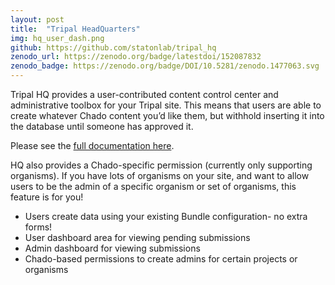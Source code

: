 ```yaml
---
layout: post
title:  "Tripal HeadQuarters"
img: hq_user_dash.png
github: https://github.com/statonlab/tripal_hq
zenodo_url: https://zenodo.org/badge/latestdoi/152087832
zenodo_badge: https://zenodo.org/badge/DOI/10.5281/zenodo.1477063.svg
---
```


Tripal HQ provides a user-contributed content control center and administrative toolbox for your Tripal site. This means that users are able to create whatever Chado content you’d like them, but withhold inserting it into the database until someone has approved it.

Please see the [full documentation here](https://tripal-hq.readthedocs.io/en/latest/index.html).

HQ also provides a Chado-specific permission (currently only supporting organisms). If you have lots of organisms on your site, and want to allow users to be the admin of a specific organism or set of organisms, this feature is for you!


- Users create data using your existing Bundle configuration- no extra forms!
- User dashboard area for viewing pending submissions
- Admin dashboard for viewing submissions
- Chado-based permissions to create admins for certain projects or organisms
